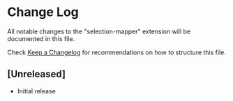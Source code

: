 # Change Log

All notable changes to the "selection-mapper" extension will be documented in this file.

Check [Keep a Changelog](http://keepachangelog.com/) for recommendations on how to structure this file.

## [Unreleased]

- Initial release